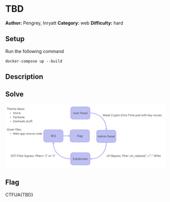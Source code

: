 # TBD

**Author:** Pengrey, Inryatt
**Category:** web
**Difficulty:** hard

## Setup

Run the following command
```
docker-compose up --build
```

## Description 


## Solve
![Attack Chain](https://github.com/Pengrey/AEV/blob/main/Challenge/images/plan.png "Attack Chain")

## Flag

CTFUA{TBD}